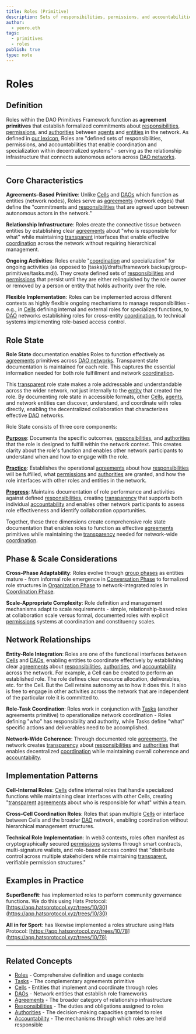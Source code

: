 ```yaml
---
title: Roles (Primitive)
description: Sets of responsibilities, permissions, and accountabilities that enable coordination and specialization
author:
  - yeoro.eth
tags:
  - primitives
  - roles
publish: true
type: note
---
```


# Roles

## Definition

Roles within the DAO Primitives Framework function as **agreement primitives** that establish formalized commitments about [responsibilities](/tags/responsibilities.md), [permissions](/tags/permissions.md), and [authorities](/tags/authorities.md) between [agents](/tags/agents.md) and [entities](/artifacts/guides/dao-primitives-framework/group-primitives/cells.md) in the network. As defined in [our lexicon](/tags/roles.md), Roles are "defined sets of responsibilities, permissions, and accountabilities that enable coordination and specialization within decentralized systems" - serving as the relationship infrastructure that connects autonomous actors across [DAO networks](/artifacts/guides/dao-primitives-framework/group-primitives/daos.md).

---

## Core Characteristics

**Agreements-Based Primitive**: Unlike [Cells](/artifacts/guides/dao-primitives-framework/group-primitives/cells.md) and [DAOs](/artifacts/guides/dao-primitives-framework/group-primitives/daos.md) which function as entities (network nodes), Roles serve as [agreements](/tags/agreements.md) (network edges) that define the "commitments and [responsibilities](/tags/responsibilities.md) that are agreed upon between autonomous actors in the network."

**Relationship Infrastructure**: Roles create the connective tissue between entities by establishing clear [agreements](/tags/agreements.md) about "who is responsible for what" while maintaining [transparent](/tags/transparency.md) interfaces that enable effective [coordination](/tags/coordination.md) across the network without requiring hierarchical management.

**Ongoing Activities**: Roles enable "[coordination](/tags/coordination.md) and specialization" for ongoing activities (as opposed to [tasks](/drafts/framework backup/group-primitives/tasks.md)). They create defined sets of [responsibilities](/tags/responsibilities.md) and [permissions](/tags/permissions.md) that persist until they are either relinquished by the role owner or removed by a person or entity that holds authority over the role.

**Flexible Implementation**: Roles can be implemented across different contexts as highly flexible ongoing mechanisms to manage responsibilities - e.g., in [Cells](/artifacts/guides/dao-primitives-framework/group-primitives/cells.md) defining internal and external roles for specialized functions, to [DAO](/artifacts/guides/dao-primitives-framework/group-primitives/daos.md) networks establishing roles for cross-entity [coordination](/tags/coordination.md), to technical systems implementing role-based access control.

## Role State

**Role State** documentation enables Roles to function effectively as [agreements](/tags/agreements.md) primitives across [DAO networks](/artifacts/guides/dao-primitives-framework/group-primitives/daos.md). Transparent state documentation is maintained for each role. This captures the essential information needed for both role fulfillment and network [coordination](/tags/coordination.md).

This [transparent](/tags/transparency.md) role state makes a role addressable and understandable across the wider network, not just internally to the [entity](/artifacts/guides/dao-primitives-framework/group-primitives/cells.md) that created the role. By documenting role state in accessible formats, other [Cells](/artifacts/guides/dao-primitives-framework/group-primitives/cells.md), [agents](/tags/agents.md), and network entities can discover, understand, and coordinate with roles directly, enabling the decentralized collaboration that characterizes effective [DAO](/artifacts/guides/dao-primitives-framework/group-primitives/daos.md) networks.

Role State consists of three core components:

**[Purpose](/tags/purpose.md)**: Documents the specific outcomes, [responsibilities](/tags/responsibilities.md), and [authorities](/tags/authorities.md) that the role is designed to fulfill within the network context. This creates clarity about the role's function and enables other network participants to understand when and how to engage with the role.

**[Practice](/tags/practices.md)**: Establishes the operational [agreements](/tags/agreements.md) about how [responsibilities](/tags/responsibilities.md) will be fulfilled, what [permissions](/tags/permissions.md) and [authorities](/tags/authorities.md) are granted, and how the role interfaces with other roles and entities in the network.

**[Progress](/tags/progress.md)**: Maintains documentation of role performance and activities against defined [responsibilities](/tags/responsibilities.md), creating [transparency](/tags/transparency.md) that supports both individual [accountability](/tags/accountability.md) and enables other network participants to assess role effectiveness and identify collaboration opportunities.

Together, these three dimensions create comprehensive role state documentation that enables roles to function as effective [agreements](/tags/agreements.md) primitives while maintaining the [transparency](/tags/transparency.md) needed for network-wide [coordination](/tags/coordination.md).

## Phase & Scale Considerations

**Cross-Phase Adaptability**: Roles evolve through [group phases](/artifacts/guides/dao-primitives-framework/group-phase/group-phase.md) as entities mature - from informal role emergence in [Conversation Phase](/artifacts/guides/dao-primitives-framework/group-phase/conversation-phase.md) to formalized role structures in [Organization Phase](/artifacts/guides/dao-primitives-framework/group-phase/organization-phase.md) to network-integrated roles in [Coordination Phase](/artifacts/guides/dao-primitives-framework/group-phase/coordination-phase.md).

**Scale-Appropriate Complexity**: Role definition and management mechanisms adapt to scale requirements - simple, relationship-based roles at collaboration scale versus formal, documented roles with explicit [permissions](/tags/permissions.md) systems at coordination and constituency scales.

## Network Relationships

**Entity-Role Integration**: Roles are one of the functional interfaces between [Cells](/artifacts/guides/dao-primitives-framework/group-primitives/cells.md) and [DAOs](/artifacts/guides/dao-primitives-framework/group-primitives/daos.md), enabling entities to coordinate effectively by establishing clear [agreements](/tags/agreements.md) about [responsibilities](/tags/responsibilities.md), [authorities](/tags/authorities.md), and [accountability](/tags/accountability.md) across the network. For example, a Cell can be created to perform an established role. The role defines clear resource allocation, deliverables, etc. for the Cell. But the Cell retains autonomy as to how it does this. It also is free to engage in other activities across the network that are independent of the particular role it is committed to.

**Role-Task Coordination**: Roles work in conjunction with [Tasks](/artifacts/guides/dao-primitives-framework/group-primitives/tasks.md) (another agreements primitive) to operationalize network coordination - Roles defining "who" has responsibility and authority, while Tasks define "what" specific actions and deliverables need to be accomplished.

**Network-Wide Coherence**: Through documented role [agreements](/tags/agreements.md), the network creates [transparency](/tags/transparency.md) about [responsibilities](/tags/responsibilities.md) and [authorities](/tags/authorities.md) that enables decentralized [coordination](/tags/coordination.md) while maintaining overall coherence and [accountability](/tags/accountability.md).

## Implementation Patterns

**Cell-Internal Roles**: [Cells](/artifacts/guides/dao-primitives-framework/group-primitives/cells.md) define internal roles that handle specialized functions while maintaining clear interfaces with other Cells, creating "[transparent](/tags/transparency.md) [agreements](/tags/agreements.md) about who is responsible for what" within a team.

**Cross-Cell Coordination Roles**: Roles that span multiple [Cells](/artifacts/guides/dao-primitives-framework/group-primitives/cells.md) or interface between Cells and the broader [DAO](/artifacts/guides/dao-primitives-framework/group-primitives/daos.md) network, enabling coordination without hierarchical management structures.

**Technical Role Implementation**: In web3 contexts, roles often manifest as cryptographically secured [permissions](/tags/permissions.md) systems through smart contracts, multi-signature wallets, and role-based access control that "distribute control across multiple stakeholders while maintaining [transparent](/tags/transparency.md), verifiable permission structures."

## Examples in Practice

**SuperBenefit**: has implemented roles to perform community governance functions. We do this using Hats Protocol: [https://app.hatsprotocol.xyz/trees/10/30](https://app.hatsprotocol.xyz/trees/10/30)

**All in for Sport**: has likewise implemented a roles structure using Hats Protocol: [https://app.hatsprotocol.xyz/trees/10/78](https://app.hatsprotocol.xyz/trees/10/78)

---

## Related Concepts

- [Roles](/tags/roles.md) - Comprehensive definition and usage contexts
- [Tasks](/artifacts/guides/dao-primitives-framework/group-primitives/tasks.md) - The complementary agreements primitive
- [Cells](/artifacts/guides/dao-primitives-framework/group-primitives/cells.md) - Entities that implement and coordinate through roles
- [DAOs](/artifacts/guides/dao-primitives-framework/group-primitives/daos.md) - Network entities that establish role frameworks
- [Agreements](/tags/agreements.md) - The broader category of relationship infrastructure
- [Responsibilities](/tags/responsibilities.md) - The duties and obligations assigned to roles
- [Authorities](/tags/authorities.md) - The decision-making capacities granted to roles
- [Accountability](/tags/accountability.md) - The mechanisms through which roles are held responsible


